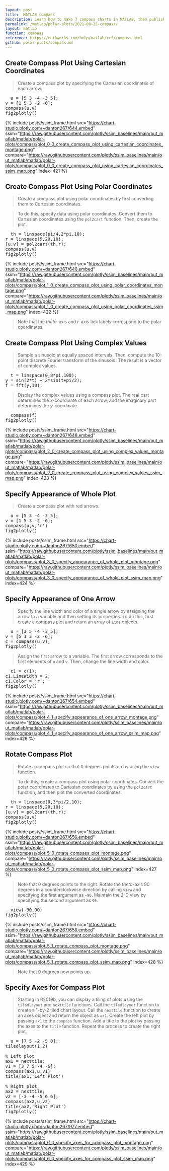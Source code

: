 ```yaml
---
layout: post
title:  MATLAB compass
description: Learn how to make 7 compass charts in MATLAB, then publish them to the Web with Plotly.
permalink: /matlab/polar-plots/2021-08-23-compass/
layout: matlab
function: compass
reference: https://mathworks.com/help/matlab/ref/compass.html
github: polar-plots/compass.md
---
```


## Create Compass Plot Using Cartesian Coordinates

> Create a compass plot by specifying the Cartesian coordinates of each arrow.

<pre class="mcode">
  u = [5 3 -4 -3 5];
v = [1 5 3 -2 -6];
compass(u,v)
fig2plotly()
</pre>

{% include posts/ssim_frame.html 
  src="https://chart-studio.plotly.com/~danton267/644.embed" 
  ssim="https://raw.githubusercontent.com/plotly/ssim_baselines/main/out_matlab/matlab/polar-plots/compass/plot_0_0_create_compass_plot_using_cartesian_coordinates_montage.png" 
  compare="https://raw.githubusercontent.com/plotly/ssim_baselines/main/out_matlab/matlab/polar-plots/compass/plot_0_0_create_compass_plot_using_cartesian_coordinates_ssim_map.png" 
  index=421
%}



<!--------------------- EXAMPLE BREAK ------------------------->

## Create Compass Plot Using Polar Coordinates

> Create a compass plot using polar coordinates by first converting them to Cartesian coordinates. 

> To do this, specify data using polar coordinates. Convert them to Cartesian coordinates using the `pol2cart` function. Then, create the plot. 

<pre class="mcode">
  th = linspace(pi/4,2*pi,10);
r = linspace(5,20,10);
[u,v] = pol2cart(th,r);
compass(u,v)
fig2plotly()
</pre>

{% include posts/ssim_frame.html 
  src="https://chart-studio.plotly.com/~danton267/646.embed" 
  ssim="https://raw.githubusercontent.com/plotly/ssim_baselines/main/out_matlab/matlab/polar-plots/compass/plot_1_0_create_compass_plot_using_polar_coordinates_montage.png" 
  compare="https://raw.githubusercontent.com/plotly/ssim_baselines/main/out_matlab/matlab/polar-plots/compass/plot_1_0_create_compass_plot_using_polar_coordinates_ssim_map.png" 
  index=422
%}

> Note that the *theta*-axis and *r*-axis tick labels correspond to the polar coordinates.



<!--------------------- EXAMPLE BREAK ------------------------->

## Create Compass Plot Using Complex Values

> Sample a sinusoid at equally spaced intervals. Then, compute the 10-point discrete Fourier transform of the sinusoid. The result is a vector of complex values.

<pre class="mcode">
  t = linspace(0,8*pi,100);
y = sin(2*t) + 2*sin(t+pi/2);
f = fft(y,10);
</pre>

> Display the complex values using a compass plot. The real part determines the *x*-coordinate of each arrow, and the imaginary part determines the *y*-coordinate.

<pre class="mcode">
  compass(f)
fig2plotly()
</pre>

{% include posts/ssim_frame.html 
  src="https://chart-studio.plotly.com/~danton267/648.embed" 
  ssim="https://raw.githubusercontent.com/plotly/ssim_baselines/main/out_matlab/matlab/polar-plots/compass/plot_2_0_create_compass_plot_using_complex_values_montage.png" 
  compare="https://raw.githubusercontent.com/plotly/ssim_baselines/main/out_matlab/matlab/polar-plots/compass/plot_2_0_create_compass_plot_using_complex_values_ssim_map.png" 
  index=423
%}



<!--------------------- EXAMPLE BREAK ------------------------->

## Specify Appearance of Whole Plot

> Create a compass plot with red arrows.

<pre class="mcode">
  u = [5 3 -4 -3 5];
v = [1 5 3 -2 -6];
compass(u,v,'r')
fig2plotly()
</pre>

{% include posts/ssim_frame.html 
  src="https://chart-studio.plotly.com/~danton267/650.embed" 
  ssim="https://raw.githubusercontent.com/plotly/ssim_baselines/main/out_matlab/matlab/polar-plots/compass/plot_3_0_specify_appearance_of_whole_plot_montage.png" 
  compare="https://raw.githubusercontent.com/plotly/ssim_baselines/main/out_matlab/matlab/polar-plots/compass/plot_3_0_specify_appearance_of_whole_plot_ssim_map.png" 
  index=424
%}



<!--------------------- EXAMPLE BREAK ------------------------->

## Specify Appearance of One Arrow

> Specify the line width and color of a single arrow by assigning the arrow to a variable and then setting its properties. To do this, first create a compass plot and return an array of `Line` objects.

<pre class="mcode">
  u = [3 5 -4 -3 5];
v = [5 1 3 -2 -6];
c = compass(u,v);
fig2plotly()
</pre>

> Assign the first arrow to a variable. The first arrow corresponds to the first elements of `u` and `v`. Then, change the line width and color.

<pre class="mcode">
  c1 = c(1);
c1.LineWidth = 2;
c1.Color = 'r';
fig2plotly()
</pre>

{% include posts/ssim_frame.html 
  src="https://chart-studio.plotly.com/~danton267/654.embed" 
  ssim="https://raw.githubusercontent.com/plotly/ssim_baselines/main/out_matlab/matlab/polar-plots/compass/plot_4_1_specify_appearance_of_one_arrow_montage.png" 
  compare="https://raw.githubusercontent.com/plotly/ssim_baselines/main/out_matlab/matlab/polar-plots/compass/plot_4_1_specify_appearance_of_one_arrow_ssim_map.png" 
  index=426
%}



<!--------------------- EXAMPLE BREAK ------------------------->

## Rotate Compass Plot

> Rotate a compass plot so that 0 degrees points up by using the `view` function.

> To do this, create a compass plot using polar coordinates. Convert the polar coordinates to Cartesian coordinates by using the `pol2cart` function, and then plot the converted coordinates.

<pre class="mcode">
  th = linspace(0,3*pi/2,10);
r = linspace(5,20,10);
[u,v] = pol2cart(th,r);
compass(u,v)
fig2plotly()
</pre>

{% include posts/ssim_frame.html 
  src="https://chart-studio.plotly.com/~danton267/656.embed" 
  ssim="https://raw.githubusercontent.com/plotly/ssim_baselines/main/out_matlab/matlab/polar-plots/compass/plot_5_0_rotate_compass_plot_montage.png" 
  compare="https://raw.githubusercontent.com/plotly/ssim_baselines/main/out_matlab/matlab/polar-plots/compass/plot_5_0_rotate_compass_plot_ssim_map.png" 
  index=427
%}

> Note that 0 degrees points to the right. Rotate the *theta*-axis 90 degrees in a counterclockwise direction by calling `view` and specifying the first argument as -`90`. Maintain the 2-D view by specifying the second argument as `90`.

<pre class="mcode">
  view(-90,90)
fig2plotly()
</pre>

{% include posts/ssim_frame.html 
  src="https://chart-studio.plotly.com/~danton267/658.embed" 
  ssim="https://raw.githubusercontent.com/plotly/ssim_baselines/main/out_matlab/matlab/polar-plots/compass/plot_5_1_rotate_compass_plot_montage.png" 
  compare="https://raw.githubusercontent.com/plotly/ssim_baselines/main/out_matlab/matlab/polar-plots/compass/plot_5_1_rotate_compass_plot_ssim_map.png" 
  index=428
%}

> Note that 0 degrees now points up.



<!--------------------- EXAMPLE BREAK ------------------------->

## Specify Axes for Compass Plot

> Starting in R2019b, you can display a tiling of plots using the `tiledlayout` and `nexttile` functions. Call the `tiledlayout` function to create a 1-by-2 tiled chart layout. Call the `nexttile` function to create an axes object and return the object as `ax1`. Create the left plot by passing `ax1` to the `compass` function. Add a title to the plot by passing the axes to the `title` function. Repeat the process to create the right plot.

<pre class="mcode">
  u = [7 5 -2 -5 8];
tiledlayout(1,2)

% Left plot
ax1 = nexttile;
v1 = [3 7 5 -4 -6];
compass(ax1,u,v1)
title(ax1,'Left Plot')

% Right plot
ax2 = nexttile;
v2 = [-3 -4 -5 6 6];
compass(ax2,u,v2)
title(ax2,'Right Plot')
fig2plotly()
</pre>

{% include posts/ssim_frame.html 
  src="https://chart-studio.plotly.com/~danton267/977.embed" 
  ssim="https://raw.githubusercontent.com/plotly/ssim_baselines/main/out_matlab/matlab/polar-plots/compass/plot_6_0_specify_axes_for_compass_plot_montage.png" 
  compare="https://raw.githubusercontent.com/plotly/ssim_baselines/main/out_matlab/matlab/polar-plots/compass/plot_6_0_specify_axes_for_compass_plot_ssim_map.png" 
  index=429
%}



<!--------------------- EXAMPLE BREAK ------------------------->

